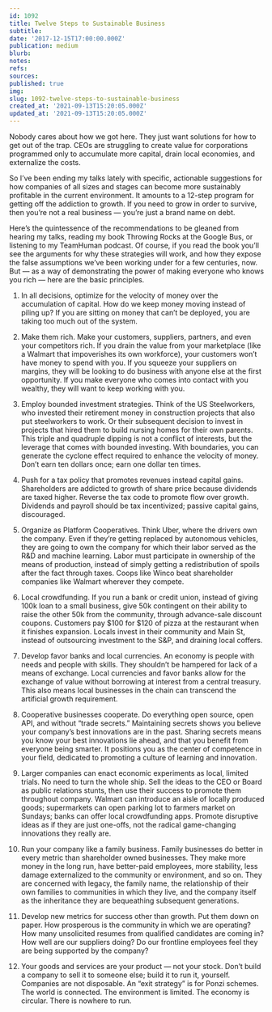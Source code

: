 ```yaml
---
id: 1092
title: Twelve Steps to Sustainable Business
subtitle: 
date: '2017-12-15T17:00:00.000Z'
publication: medium
blurb: 
notes: 
refs: 
sources: 
published: true
img: 
slug: 1092-twelve-steps-to-sustainable-business
created_at: '2021-09-13T15:20:05.000Z'
updated_at: '2021-09-13T15:20:05.000Z'
---
```

Nobody cares about how we got here. They just want solutions for how to get out of the trap. CEOs are struggling to create value for corporations programmed only to accumulate more capital, drain local economies, and externalize the costs.

So I’ve been ending my talks lately with specific, actionable suggestions for how companies of all sizes and stages can become more sustainably profitable in the current environment. It amounts to a 12-step program for getting off the addiction to growth. If you need to grow in order to survive, then you’re not a real business — you’re just a brand name on debt.

Here’s the quintessence of the recommendations to be gleaned from hearing my talks, reading my book Throwing Rocks at the Google Bus, or listening to my TeamHuman podcast. Of course, if you read the book you’ll see the arguments for why these strategies will work, and how they expose the false assumptions we’ve been working under for a few centuries, now. But — as a way of demonstrating the power of making everyone who knows you rich — here are the basic principles.

1. In all decisions, optimize for the velocity of money over the accumulation of capital. How do we keep money moving instead of piling up? If you are sitting on money that can’t be deployed, you are taking too much out of the system.

2. Make them rich. Make your customers, suppliers, partners, and even your competitors rich. If you drain the value from your marketplace (like a Walmart that impoverishes its own workforce), your customers won’t have money to spend with you. If you squeeze your suppliers on margins, they will be looking to do business with anyone else at the first opportunity. If you make everyone who comes into contact with you wealthy, they will want to keep working with you.

3. Employ bounded investment strategies. Think of the US Steelworkers, who invested their retirement money in construction projects that also put steelworkers to work. Or their subsequent decision to invest in projects that hired them to build nursing homes for their own parents. This triple and quadruple dipping is not a conflict of interests, but the leverage that comes with bounded investing. With boundaries, you can generate the cyclone effect required to enhance the velocity of money. Don’t earn ten dollars once; earn one dollar ten times.

4. Push for a tax policy that promotes revenues instead capital gains. Shareholders are addicted to growth of share price because dividends are taxed higher. Reverse the tax code to promote flow over growth. Dividends and payroll should be tax incentivized; passive capital gains, discouraged.

5. Organize as Platform Cooperatives. Think Uber, where the drivers own the company. Even if they’re getting replaced by autonomous vehicles, they are going to own the company for which their labor served as the R&D and machine learning. Labor must participate in ownership of the means of production, instead of simply getting a redistribution of spoils after the fact through taxes. Coops like Winco beat shareholder companies like Walmart wherever they compete.

6. Local crowdfunding. If you run a bank or credit union, instead of giving 100k loan to a small business, give 50k contingent on their ability to raise the other 50k from the community, through advance-sale discount coupons. Customers pay $100 for $120 of pizza at the restaurant when it finishes expansion. Locals invest in their community and Main St, instead of outsourcing investment to the S&P, and draining local coffers.

7. Develop favor banks and local currencies. An economy is people with needs and people with skills. They shouldn’t be hampered for lack of a means of exchange. Local currencies and favor banks allow for the exchange of value without borrowing at interest from a central treasury. This also means local businesses in the chain can transcend the artificial growth requirement.

8. Cooperative businesses cooperate. Do everything open source, open API, and without “trade secrets.” Maintaining secrets shows you believe your company’s best innovations are in the past. Sharing secrets means you know your best innovations lie ahead, and that you benefit from everyone being smarter. It positions you as the center of competence in your field, dedicated to promoting a culture of learning and innovation.

9. Larger companies can enact economic experiments as local, limited trials. No need to turn the whole ship. Sell the ideas to the CEO or Board as public relations stunts, then use their success to promote them throughout company. Walmart can introduce an aisle of locally produced goods; supermarkets can open parking lot to farmers market on Sundays; banks can offer local crowdfunding apps. Promote disruptive ideas as if they are just one-offs, not the radical game-changing innovations they really are.
 
10. Run your company like a family business. Family businesses do better in every metric than shareholder owned businesses. They make more money in the long run, have better-paid employees, more stability, less damage externalized to the community or environment, and so on. They are concerned with legacy, the family name, the relationship of their own families to communities in which they live, and the company itself as the inheritance they are bequeathing subsequent generations.
 
11. Develop new metrics for success other than growth. Put them down on paper. How prosperous is the community in which we are operating? How many unsolicited resumes from qualified candidates are coming in? How well are our suppliers doing? Do our frontline employees feel they are being supported by the company?
 
12. Your goods and services are your product — not your stock. Don’t build a company to sell it to someone else; build it to run it, yourself. Companies are not disposable. An “exit strategy” is for Ponzi schemes. The world is connected. The environment is limited. The economy is circular. There is nowhere to run.
